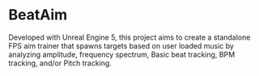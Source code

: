 # BeatAim

Developed with Unreal Engine 5, this project aims to create a standalone FPS aim trainer that spawns targets based on user loaded music by analyzing amplitude, frequency spectrum, Basic beat tracking, BPM tracking, and/or Pitch tracking.

